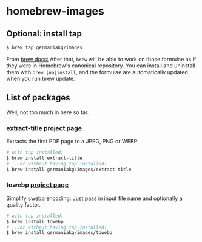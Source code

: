 
# homebrew-images

## Optional: install tap


```bash
$ brew tap germaniakg/images
```

From [brew docs:](https://github.com/Homebrew/brew/blob/master/docs/brew-tap.md) After that, `brew` will be able to work on those formulae as if they were in Homebrew's canonical repository. You can install and uninstall them with `brew [un]install`, and the formulae are automatically updated when you run brew update. 



## List of packages

Well, not too much in here so far. 

### extract-title [project page](https://github.com/GermaniaKG/extract-title)

Extracts the first PDF page to a JPEG, PNG or WEBP:

```bash
# with tap installed:
$ brew install extract-title
# ...or without having tap installed:
$ brew install germaniakg/images/extract-title
```


### towebp [project page](https://github.com/GermaniaKG/towebp)
Simplify cwebp encoding: Just pass in input file name and optionally a quality factor. 

```bash
# with tap installed:
$ brew install towebp
# ...or without having tap installed:
$ brew install germaniakg/images/towebp
```

